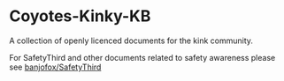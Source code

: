 # Coyotes-Kinky-KB
A collection of openly licenced documents for the kink community.


For SafetyThird and other documents related to safety awareness please see
[banjofox/SafetyThird](https://github.com/BanjoFox/SafetyThird/)
